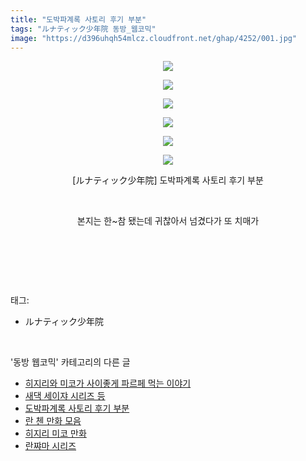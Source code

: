 ```yaml
---
title: "도박파계록 사토리 후기 부분"
tags: "ルナティック少年院 동방_웹코믹"
image: "https://d396uhqh54mlcz.cloudfront.net/ghap/4252/001.jpg"
---
```

<div class="article">
<p style="text-align: center; clear: none; float: none;"><img src="{{ site.imgserver7 }}/ghap/4252/001.jpg"/></p>
<p style="text-align: center; clear: none; float: none;"><img src="{{ site.imgserver7 }}/ghap/4252/002.jpg"/></p>
<p style="text-align: center; clear: none; float: none;"><img src="{{ site.imgserver7 }}/ghap/4252/003.jpg"/></p>
<p style="text-align: center; clear: none; float: none;"><img src="{{ site.imgserver7 }}/ghap/4252/004.jpg"/></p>
<p style="text-align: center; clear: none; float: none;"><img src="{{ site.imgserver7 }}/ghap/4252/005.jpg"/></p>
<p style="text-align: center; clear: none; float: none;"><img src="{{ site.imgserver7 }}/ghap/4252/006.jpg"/></p>
<p style="text-align: center; clear: none; float: none;">[ルナティック少年院] 도박파계록 사토리 후기 부분</p>
<p style="text-align: center; clear: none; float: none;"><br/></p>
<p style="text-align: center; clear: none; float: none;">본지는 한~참 됐는데 귀찮아서 넘겼다가 또 치매가</p>
<p style="text-align: center; clear: none; float: none;"><br/></p>
<p><br/></p>
</div><br/>
<div class="tagTrail">
<p>태그: </p>
<ul>
<li>ルナティック少年院</li>
</ul>
</div><br/>
<div class="another">
<p>'동방 웹코믹' 카테고리의 다른 글</p>
<ul>
<li><a href="/ghap_4259">히지리와 미코가 사이좋게 파르페 먹는 이야기</a></li>
<li><a href="/ghap_4254">새댁 세이쟈 시리즈 등</a></li>
<li><a href="/ghap_4252">도박파계록 사토리 후기 부분</a></li>
<li><a href="/ghap_4251">란 첸 만화 모음</a></li>
<li><a href="/ghap_4250">히지리 미코 만화</a></li>
<li><a href="/ghap_4249">란쨔마 시리즈</a></li>
</ul>
</div><br/>
<div class="cb_module cb_fluid">
<div class="cb_wrt cb_profile">
</div><!-- commentList close -->
</div><br/>
